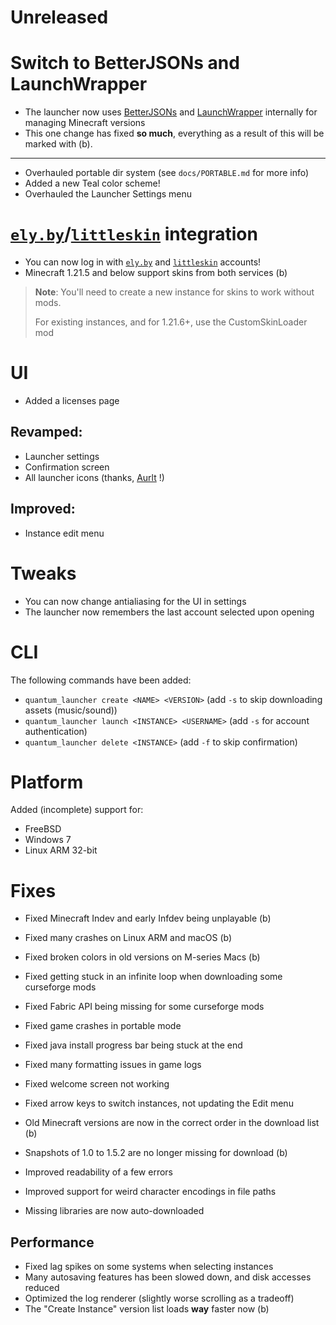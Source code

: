 # Unreleased

# Switch to BetterJSONs and LaunchWrapper

- The launcher now uses [BetterJSONs](https://github.com/MCPHackers/BetterJSONs/)
  and [LaunchWrapper](https://github.com/MCPHackers/LaunchWrapper) internally for managing Minecraft versions
- This one change has fixed **so much**, everything as a result of this will be marked with (b).

---

- Overhauled portable dir system (see `docs/PORTABLE.md` for more info)
- Added a new Teal color scheme!
- Overhauled the Launcher Settings menu

# [`ely.by`](https://ely.by)/[`littleskin`](https://littleskin.cn) integration

- You can now log in with [`ely.by`](https://ely.by) and [`littleskin`](https://littleskin.cn) accounts!
- Minecraft 1.21.5 and below support skins from both services (b)

> **Note**:
> You'll need to create a new instance for skins to work without mods.
>
> For existing instances, and for 1.21.6+, use the CustomSkinLoader mod

# UI

- Added a licenses page

## Revamped:

- Launcher settings
- Confirmation screen
- All launcher icons (thanks, [Aurlt](https://github.com/Aurlt) !)

## Improved:

- Instance edit menu

# Tweaks

- You can now change antialiasing for the UI in settings
- The launcher now remembers the last account selected upon opening

# CLI

The following commands have been added:

- `quantum_launcher create <NAME> <VERSION>` (add `-s` to skip downloading assets (music/sound))
- `quantum_launcher launch <INSTANCE> <USERNAME>` (add `-s` for account authentication)
- `quantum_launcher delete <INSTANCE>` (add `-f` to skip confirmation)

# Platform

Added (incomplete) support for:

- FreeBSD
- Windows 7
- Linux ARM 32-bit

# Fixes

- Fixed Minecraft Indev and early Infdev being unplayable (b)
- Fixed many crashes on Linux ARM and macOS (b)
- Fixed broken colors in old versions on M-series Macs (b)
- Fixed getting stuck in an infinite loop when downloading some curseforge mods
- Fixed Fabric API being missing for some curseforge mods
- Fixed game crashes in portable mode
- Fixed java install progress bar being stuck at the end
- Fixed many formatting issues in game logs
- Fixed welcome screen not working
- Fixed arrow keys to switch instances, not updating the Edit menu

- Old Minecraft versions are now in the correct order in the download list (b)
- Snapshots of 1.0 to 1.5.2 are no longer missing for download (b)
- Improved readability of a few errors
- Improved support for weird character encodings in file paths
- Missing libraries are now auto-downloaded

## Performance

- Fixed lag spikes on some systems when selecting instances
- Many autosaving features has been slowed down, and disk accesses reduced
- Optimized the log renderer (slightly worse scrolling as a tradeoff)
- The "Create Instance" version list loads **way** faster now (b)
